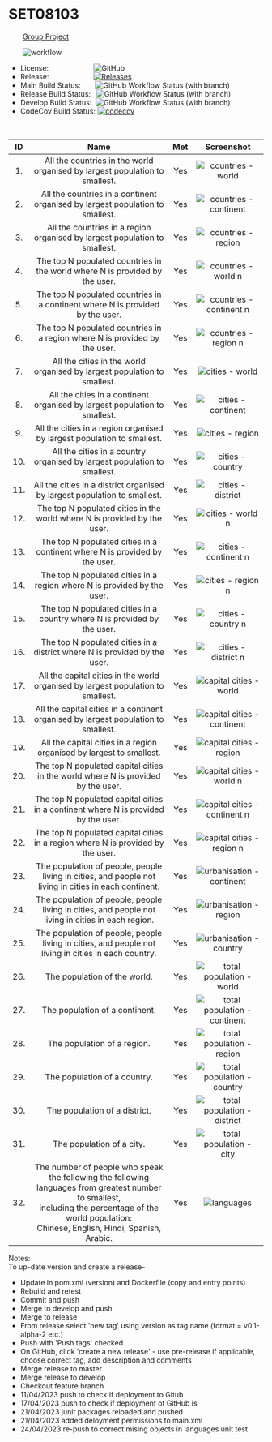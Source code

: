 # SET08103  
&emsp;&emsp;<u>Group Project</u>  

&emsp;&emsp;![workflow](https://github.com/Benbhoy1888/SET08103/actions/workflows/main.yml/badge.svg?style=flat)  
* License:&emsp;&emsp;&emsp;&emsp;&emsp;&ensp;&nbsp;&nbsp; ![GitHub](https://img.shields.io/github/license/Benbhoy1888/SET08103?style=flat)  
* Release:&emsp;&emsp;&emsp;&emsp;&emsp;&ensp;&ensp; [![Releases](https://img.shields.io/github/release/Benbhoy1888/SET08103/all.svg?style=flat-square)](https://github.com/Benbhoy1888/SET08103/releases&style=flat)  
* Main Build Status:&emsp;&ensp;&nbsp; ![GitHub Workflow Status (with branch)](https://img.shields.io/github/actions/workflow/status/Benbhoy1888/SET08103/main.yml?branch=master&style=flat)  
* Release Build Status: &ensp;![GitHub Workflow Status (with branch)](https://img.shields.io/github/actions/workflow/status/Benbhoy1888/SET08103/main.yml?branch=release&style=flat)   
* Develop Build Status: &nbsp;![GitHub Workflow Status (with branch)](https://img.shields.io/github/actions/workflow/status/Benbhoy1888/SET08103/main.yml?branch=develop&style=flat) 
* CodeCov Build Status:	[![codecov](https://codecov.io/gh/Benbhoy1888/SET08103/branch/master/graph/badge.svg?token=Z14TRAVG1B)](https://codecov.io/gh/Benbhoy1888/SET08103)    
<br>


| ID | Name | Met | Screenshot |
| :---: | :---: | :---: | :---: |
| 1. | All the countries in the world organised by largest population to smallest. | Yes | ![countries - world](requirments_screenshots/allWorldCountries.png) |
| 2. | All the countries in a continent organised by largest population to smallest. | Yes | ![countries - continent](requirments_screenshots/allCountriesContinent.png) |
| 3. | All the countries in a region organised by largest population to smallest. | Yes | ![countries - region](requirments_screenshots/allCountriesRegion.png) |
| 4. | The top N populated countries in the world where N is provided by the user. | Yes | ![countries - world n](requirments_screenshots/top5_worldCountries.png) |
| 5. | The top N populated countries in a continent where N is provided by the user. | Yes | ![countries - continent n](requirments_screenshots/top8_continentCountries.png) |
| 6. | The top N populated countries in a region where N is provided by the user. | Yes | ![countries - region n](requirments_screenshots/top3_regionCountries.png) |
| 7. | All the cities in the world organised by largest population to smallest. | Yes | ![cities - world](requirments_screenshots/worldCities.png) |
| 8. | All the cities in a continent organised by largest population to smallest. | Yes | ![cities - continent](requirments_screenshots/continentCities.png) |
| 9. | All the cities in a region organised by largest population to smallest. | Yes | ![cities - region](requirments_screenshots/regionCities.png) | 
| 10. | All the cities in a country organised by largest population to smallest. | Yes | ![cities - country](requirments_screenshots/countryCities.png) |
| 11. | All the cities in a district organised by largest population to smallest. | Yes | ![cities - district](requirments_screenshots/districtCities.png) |
| 12. | The top N populated cities in the world where N is provided by the user. | Yes | ![cities - world n](requirments_screenshots/top5_citiesWorld.png) |
| 13. | The top N populated cities in a continent where N is provided by the user. | Yes | ![cities - continent n](requirments_screenshots/top8_citiesContinent.png) | 
| 14. | The top N populated cities in a region where N is provided by the user. | Yes | ![cities - region n](requirments_screenshots/top3_citiesRegion.png) |
| 15. | The top N populated cities in a country where N is provided by the user. | Yes | ![cities - country n](requirments_screenshots/top5_citiesCountry.png) |
| 16. | The top N populated cities in a district where N is provided by the user. | Yes | ![cities - district n](requirments_screenshots/top1_citiesDistrict.png) |
| 17. | All the capital cities in the world organised by largest population to smallest. | Yes | ![capital cities - world](requirments_screenshots/allWorldCapitals.png) |
| 18. | All the capital cities in a continent organised by largest population to smallest. | Yes | ![capital cities - continent](requirments_screenshots/allCapitalsContinent.png) |
| 19. | All the capital cities in a region organised by largest to smallest. | Yes | ![capital cities - region](requirments_screenshots/allCapitalsRegion.png) | 
| 20. | The top N populated capital cities in the world where N is provided by the user. | Yes | ![capital cities - world n](requirments_screenshots/top5_worldCapitals.png) | 
| 21. | The top N populated capital cities in a continent where N is provided by the user. | Yes | ![capital cities - continent n](requirments_screenshots/top3_continentCapitals.png) | 
| 22. | The top N populated capital cities in a region where N is provided by the user. | Yes | ![capital cities - region n](requirments_screenshots/top6_regionCapitals.png) | 
| 23. | The population of people, people living in cities, and people not living in cities in each continent. | Yes | ![urbanisation - continent](requirments_screenshots/urbanPopulationContinent.png) | 
| 24. | The population of people, people living in cities, and people not living in cities in each region. | Yes | ![urbanisation - region](requirments_screenshots/urbanPopulationRegion.png) | 
| 25. | The population of people, people living in cities, and people not living in cities in each country. | Yes | ![urbanisation - country](requirments_screenshots/urbanPopulationCountry.png) | 
| 26. | The population of the world. | Yes | ![total population - world](requirments_screenshots/totalPopulationWorld.png) | 
| 27. | The population of a continent. | Yes | ![total population - continent](requirments_screenshots/totalPopulationContinent.png) | 
| 28. | The population of a region. | Yes | ![total population - region](requirments_screenshots/totalPopulationRegion.png) | 
| 29. | The population of a country. | Yes | ![total population - country](requirments_screenshots/totalPopulationCountry.png) | 
| 30. | The population of a district. | Yes | ![total population - district](requirments_screenshots/totalPopulationDistrict.png) | 
| 31. | The population of a city. | Yes | ![total population - city](requirments_screenshots/totalPopulationCity.png) | 
| 32. | The number of people who speak the following the following languages from greatest number to smallest,<br>including the percentage of the world population:<br> Chinese, English, Hindi, Spanish, Arabic. | Yes | ![languages](requirments_screenshots/languages.png) | 



Notes:  
To up-date version and create a release-
* Update in pom.xml (version) and Dockerfile (copy and entry points)
* Rebuild and retest
* Commit and push
* Merge to develop and push
* Merge to release
* From release select 'new tag' using version as tag name (format = v0.1-alpha-2 etc.)
* Push with 'Push tags' checked
* On GitHub, click 'create a new release' - use pre-release if applicable, choose correct tag, add description and comments
* Merge release to master
* Merge release to develop
* Checkout feature branch  
* 11/04/2023 push to check if deployment to Gitub
* 17/04/2023 push to check if deployment ot GitHub is
* 21/04/2023 junit packages reloaded and pushed
* 21/04/2023 added deloyment permissions to main.xml
* 24/04/2023 re-push to correct mising objects in languages unit test